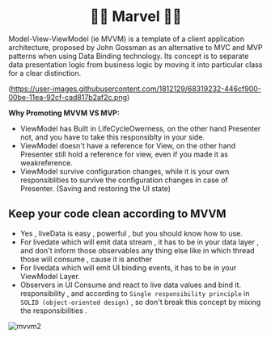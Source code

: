 <h1 align="center">🦸‍♂️ Marvel 🦸‍♂️</h1>

Model-View-ViewModel (ie MVVM) is a template of a client application architecture, proposed by John Gossman as an alternative to MVC and MVP patterns when using Data Binding technology. Its concept is to separate data presentation logic from business logic by moving it into particular class for a clear distinction.

(https://user-images.githubusercontent.com/1812129/68319232-446cf900-00be-11ea-92cf-cad817b2af2c.png)


**Why Promoting MVVM VS MVP:**
- ViewModel has Built in LifeCycleOwerness, on the other hand Presenter not, and you have to take this responsiblty in your side.
- ViewModel doesn't have a reference for View, on the other hand Presenter still hold a reference for view, even if you made it as weakreference.
- ViewModel survive configuration changes, while it is your own responsiblities to survive the configuration changes in case of Presenter. (Saving and restoring the UI state)


**Keep your code clean according to MVVM**
-----------------------------
- Yes , liveData is easy , powerful , but you should know how to use.
- For livedate which will emit data stream , it has to be in your
  data layer , and don't inform those observables any thing else like
  in which thread those will consume , cause it is another
- For livedata which will emit UI binding events, it has to be in your ViewModel Layer.
- Observers in UI Consume and react to live data values and bind it.
  responsibility , and according to `Single responsibility principle`
  in `SOLID (object-oriented design)` , so don't break this concept by
  mixing the responsibilities .

![mvvm2](https://user-images.githubusercontent.com/1812129/68319008-e9d39d00-00bd-11ea-9245-ebedd2a2c067.png)
